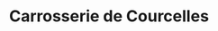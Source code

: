 ---
title: "Carrosserie de Courcelles"
url: /saint-brice-courcelles/carrosserie-de-courcelles/
shop: Autowerkstatt
---